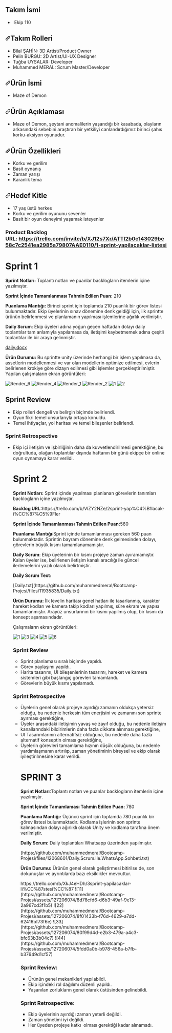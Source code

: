 <h2 dir="auto"><strong>Takım İsmi<span>&nbsp;</span></strong></h2>
<ul dir="auto">
<li>&nbsp;Ekip 110</li>
</ul>
<p dir="auto"></p>
<h2 dir="auto"><a id="user-content-takım-rolleri" class="anchor" aria-hidden="true" href="https://github.com/muhammedmeral/Bootcamp-Projesi/edit/main/README.md#tak%C4%B1m-rolleri"><svg class="octicon octicon-link" viewbox="0 0 16 16" version="1.1" width="16" height="16" aria-hidden="true"><path d="m7.775 3.275 1.25-1.25a3.5 3.5 0 1 1 4.95 4.95l-2.5 2.5a3.5 3.5 0 0 1-4.95 0 .751.751 0 0 1 .018-1.042.751.751 0 0 1 1.042-.018 1.998 1.998 0 0 0 2.83 0l2.5-2.5a2.002 2.002 0 0 0-2.83-2.83l-1.25 1.25a.751.751 0 0 1-1.042-.018.751.751 0 0 1-.018-1.042Zm-4.69 9.64a1.998 1.998 0 0 0 2.83 0l1.25-1.25a.751.751 0 0 1 1.042.018.751.751 0 0 1 .018 1.042l-1.25 1.25a3.5 3.5 0 1 1-4.95-4.95l2.5-2.5a3.5 3.5 0 0 1 4.95 0 .751.751 0 0 1-.018 1.042.751.751 0 0 1-1.042.018 1.998 1.998 0 0 0-2.83 0l-2.5 2.5a1.998 1.998 0 0 0 0 2.83Z"></path></svg></a><strong>Takım Rolleri</strong></h2>
<ul dir="auto">
<li>Bilal ŞAHİN: 3D Artist/Product Owner</li>
<li>Pelin BURGU: 2D Artist/UI-UX Designer</li>
<li>Tuğba UYSALAR: Developer</li>
<li>Muhammed MERAL: Scrum Master/Developer</li>
</ul>
<p dir="auto"></p>
<h2 dir="auto"><a id="user-content-&uuml;r&uuml;n-i̇smi" class="anchor" aria-hidden="true" href="https://github.com/muhammedmeral/Bootcamp-Projesi/edit/main/README.md#%C3%BCr%C3%BCn-i%CC%87smi"><svg class="octicon octicon-link" viewbox="0 0 16 16" version="1.1" width="16" height="16" aria-hidden="true"><path d="m7.775 3.275 1.25-1.25a3.5 3.5 0 1 1 4.95 4.95l-2.5 2.5a3.5 3.5 0 0 1-4.95 0 .751.751 0 0 1 .018-1.042.751.751 0 0 1 1.042-.018 1.998 1.998 0 0 0 2.83 0l2.5-2.5a2.002 2.002 0 0 0-2.83-2.83l-1.25 1.25a.751.751 0 0 1-1.042-.018.751.751 0 0 1-.018-1.042Zm-4.69 9.64a1.998 1.998 0 0 0 2.83 0l1.25-1.25a.751.751 0 0 1 1.042.018.751.751 0 0 1 .018 1.042l-1.25 1.25a3.5 3.5 0 1 1-4.95-4.95l2.5-2.5a3.5 3.5 0 0 1 4.95 0 .751.751 0 0 1-.018 1.042.751.751 0 0 1-1.042.018 1.998 1.998 0 0 0-2.83 0l-2.5 2.5a1.998 1.998 0 0 0 0 2.83Z"></path></svg></a><strong>&Uuml;r&uuml;n İsmi</strong></h2>
<ul dir="auto">
<li>Maze of Demon</li>
</ul>
<p dir="auto"></p>
<h2 dir="auto"><a id="user-content-&uuml;r&uuml;n-a&ccedil;ıklaması" class="anchor" aria-hidden="true" href="https://github.com/muhammedmeral/Bootcamp-Projesi/edit/main/README.md#%C3%BCr%C3%BCn-a%C3%A7%C4%B1klamas%C4%B1"><svg class="octicon octicon-link" viewbox="0 0 16 16" version="1.1" width="16" height="16" aria-hidden="true"><path d="m7.775 3.275 1.25-1.25a3.5 3.5 0 1 1 4.95 4.95l-2.5 2.5a3.5 3.5 0 0 1-4.95 0 .751.751 0 0 1 .018-1.042.751.751 0 0 1 1.042-.018 1.998 1.998 0 0 0 2.83 0l2.5-2.5a2.002 2.002 0 0 0-2.83-2.83l-1.25 1.25a.751.751 0 0 1-1.042-.018.751.751 0 0 1-.018-1.042Zm-4.69 9.64a1.998 1.998 0 0 0 2.83 0l1.25-1.25a.751.751 0 0 1 1.042.018.751.751 0 0 1 .018 1.042l-1.25 1.25a3.5 3.5 0 1 1-4.95-4.95l2.5-2.5a3.5 3.5 0 0 1 4.95 0 .751.751 0 0 1-.018 1.042.751.751 0 0 1-1.042.018 1.998 1.998 0 0 0-2.83 0l-2.5 2.5a1.998 1.998 0 0 0 0 2.83Z"></path></svg></a><strong>&Uuml;r&uuml;n A&ccedil;ıklaması</strong></h2>
<ul dir="auto">
<li>Maze of Demon, şeytani anomalilerin yaşandığı bir kasabada, olayların arkasındaki sebebini araştıran bir yetkiliyi canlandırdığımız birinci şahıs korku-aksiyon oyunudur.</li>
</ul>
<p dir="auto"></p>
<h2 dir="auto"><a id="user-content-&uuml;r&uuml;n-&ouml;zellikleri" class="anchor" aria-hidden="true" href="https://github.com/muhammedmeral/Bootcamp-Projesi/edit/main/README.md#%C3%BCr%C3%BCn-%C3%B6zellikleri"><svg class="octicon octicon-link" viewbox="0 0 16 16" version="1.1" width="16" height="16" aria-hidden="true"><path d="m7.775 3.275 1.25-1.25a3.5 3.5 0 1 1 4.95 4.95l-2.5 2.5a3.5 3.5 0 0 1-4.95 0 .751.751 0 0 1 .018-1.042.751.751 0 0 1 1.042-.018 1.998 1.998 0 0 0 2.83 0l2.5-2.5a2.002 2.002 0 0 0-2.83-2.83l-1.25 1.25a.751.751 0 0 1-1.042-.018.751.751 0 0 1-.018-1.042Zm-4.69 9.64a1.998 1.998 0 0 0 2.83 0l1.25-1.25a.751.751 0 0 1 1.042.018.751.751 0 0 1 .018 1.042l-1.25 1.25a3.5 3.5 0 1 1-4.95-4.95l2.5-2.5a3.5 3.5 0 0 1 4.95 0 .751.751 0 0 1-.018 1.042.751.751 0 0 1-1.042.018 1.998 1.998 0 0 0-2.83 0l-2.5 2.5a1.998 1.998 0 0 0 0 2.83Z"></path></svg></a><strong>&Uuml;r&uuml;n &Ouml;zellikleri</strong></h2>
<ul dir="auto">
<li>Korku ve gerilim</li>
<li>Basit oynanış</li>
<li>Zaman yarışı</li>
<li>Karanlık tema</li>
</ul>
<p dir="auto"></p>
<h2 dir="auto"><a id="user-content-hedef-kitle" class="anchor" aria-hidden="true" href="https://github.com/muhammedmeral/Bootcamp-Projesi/edit/main/README.md#hedef-kitle"><svg class="octicon octicon-link" viewbox="0 0 16 16" version="1.1" width="16" height="16" aria-hidden="true"><path d="m7.775 3.275 1.25-1.25a3.5 3.5 0 1 1 4.95 4.95l-2.5 2.5a3.5 3.5 0 0 1-4.95 0 .751.751 0 0 1 .018-1.042.751.751 0 0 1 1.042-.018 1.998 1.998 0 0 0 2.83 0l2.5-2.5a2.002 2.002 0 0 0-2.83-2.83l-1.25 1.25a.751.751 0 0 1-1.042-.018.751.751 0 0 1-.018-1.042Zm-4.69 9.64a1.998 1.998 0 0 0 2.83 0l1.25-1.25a.751.751 0 0 1 1.042.018.751.751 0 0 1 .018 1.042l-1.25 1.25a3.5 3.5 0 1 1-4.95-4.95l2.5-2.5a3.5 3.5 0 0 1 4.95 0 .751.751 0 0 1-.018 1.042.751.751 0 0 1-1.042.018 1.998 1.998 0 0 0-2.83 0l-2.5 2.5a1.998 1.998 0 0 0 0 2.83Z"></path></svg></a><strong>Hedef Kitle</strong></h2>
<ul dir="auto">
<li>17 yaş &uuml;st&uuml; herkes</li>
<li>Korku ve gerilim oyununu sevenler</li>
<li>Basit bir oyun deneyimi yaşamak isteyenler</li>
</ul>
<p></p>
<h3 dir="auto"><strong>Product Backlog&nbsp; URL:&nbsp;</strong><a href="https://trello.com/invite/b/XJ12s7Xr/ATTI2b0c143029be58c7c2541ea2985a79807AAE0110/1-sprint-yapilacaklar-li%CC%87stesi%CC%87" rel="nofollow">https://trello.com/invite/b/XJ12s7Xr/ATTI2b0c143029be58c7c2541ea2985a79807AAE0110/1-sprint-yapilacaklar-li̇stesi̇</a></h3>
<p></p>
<h1>Sprint 1</h1>
<p><strong></strong></p>
<p data-sourcepos="45:1-45:95" dir="auto"><strong>Sprint Notları:</strong>&nbsp;Toplantı notları ve puanlar backlogların itemlerin i&ccedil;ine yazılmıştır.</p>
<p data-sourcepos="49:1-49:54" dir="auto"><strong>Sprint İ&ccedil;inde Tamamlanması Tahmin Edilen Puan:</strong>&nbsp;210</p>
<p data-sourcepos="53:1-53:258" dir="auto"><strong>Puanlama Mantığı:</strong>&nbsp;Birinci sprint i&ccedil;in toplamda 210 puanlık bir g&ouml;rev listesi bulunmaktadır. Ekip &uuml;yelerinin sınav d&ouml;nemine denk geldiği i&ccedil;in, ilk sprintte &uuml;r&uuml;n&uuml;n belirlenmesi ve planlamanın yapılması işlemlerine ağırlık verilmiştir.&nbsp;</p>
<p data-sourcepos="57:1-57:196" dir="auto"><strong>Daily Scrum</strong>:&nbsp;Ekip &uuml;yeleri adına yoğun ge&ccedil;en haftadan dolayı daily toplantılar tam anlamıyla yapılamasa da, iletişimi kaybetmemek adına &ccedil;eşitli toplantılar ile bir araya gelinmiştir.</p>
<p data-sourcepos="59:1-59:89" dir="auto"><a href="https://github.com/muhammedmeral/Bootcamp-Projesi/files/11782734/daily.docx">daily.docx</a></p>
<p data-sourcepos="62:1-62:281" dir="auto"><strong>&Uuml;r&uuml;n Durumu:</strong>&nbsp;Bu sprintte unity &uuml;zerinde herhangi bir işlem yapılmasa da, assetlerin modellenmesi ve var olan modellerin optimize edilmesi, evlerin belirlenen krokiye g&ouml;re dizayn edilmesi gibi işlemler ger&ccedil;ekleştirilmiştir. Yapılan &ccedil;alışmaların ekran g&ouml;r&uuml;nt&uuml;leri:</p>

![Render_6](https://github.com/muhammedmeral/Bootcamp-Projesi/assets/127206074/5d4acabb-af91-44c9-8898-eb289ebef6b8)
![Render_4](https://github.com/muhammedmeral/Bootcamp-Projesi/assets/127206074/54c1ef88-78fd-4284-9259-55ce28d65b16)
![Render_1](https://github.com/muhammedmeral/Bootcamp-Projesi/assets/127206074/669c0356-2131-4062-ad8a-aa4bc0fbab37)
![Render_2](https://github.com/muhammedmeral/Bootcamp-Projesi/assets/127206074/ad44badf-ce97-44a1-9a02-12228320d0f6)
![1](https://github.com/muhammedmeral/Bootcamp-Projesi/assets/127206074/14abb99e-e89c-40e4-96f2-1470e4c4a35f)
![2](https://github.com/muhammedmeral/Bootcamp-Projesi/assets/127206074/f052516a-2617-404f-8a7d-bd5557c96a82)

<h2 dir="auto"><strong>Sprint Review</strong></h2>
<ul dir="auto">
<li>Ekip rolleri dengeli ve belirgin bi&ccedil;imde belirlendi.</li>
<li>Oyun fikri temel unsurlarıyla ortaya konuldu.</li>
<li>Temel ihtiya&ccedil;lar, yol haritası ve temel bileşenler belirlendi.</li>
</ul>
<p dir="auto"></p>
<h3 dir="auto"><strong>Sprint Retrospective</strong></h3>
<ul dir="auto">
<li>Ekip i&ccedil;i iletişim ve işbirliğinin daha da kuvvetlendirilmesi gerektiğine, bu doğrultuda, olağan toplantılar dışında haftanın bir g&uuml;n&uuml; ekip&ccedil;e bir online oyun oynamaya karar verildi.</li>

 <h1>Sprint 2</h1>
<p><strong>Sprint Notları:</strong> Sprint i&ccedil;inde yapılması planlanan g&ouml;revlerin tanımları backlogların i&ccedil;ine yazılmıştır.</p>
<p><strong>Backlog URL:</strong>https://trello.com/b/VlZY2NZe/2sprint-yap%C4%B1lacak-i%CC%87%C5%9Fler</p>
<p><strong>Sprint İ&ccedil;inde Tamamlanması Tahmin Edilen Puan:</strong>560</p>
<p><strong>Puanlama Mantığı</strong>:Sprint i&ccedil;inde tamamlanması gereken 560 puan bulunmaktadır. Sprintin bayram d&ouml;nemine denk gelmesinden dolayı, g&ouml;revlerin b&uuml;y&uuml;k kısmı tamamlanamamıştır.</p>
<p><strong>Daily Scrum</strong>: Ekip &uuml;yelerinin bir kısmı projeye zaman ayıramamıştır. Kalan &uuml;yeler ise, belirlenen iletişim kanalı aracılığı ile g&uuml;ncel ilerlemelerini yazılı olarak belirtmiştir.</p>
<p><strong>Daily Scrum Text:</strong></p>[Daily.txt](https://github.com/muhammedmeral/Bootcamp-Projesi/files/11935835/Daily.txt)

<p></p>
<p><strong>&Uuml;r&uuml;n Durumu:</strong> İlk levelin haritası genel hatları ile tasarlanmış, karakter hareket kodları ve kamera takip kodları yapılmış, s&uuml;re ekranı ve yapısı tamamlanmıştır. Aray&uuml;z unsurlarının bir kısmı yapılmış olup, bir kısmı da konsept aşamasındadır.</p>
<p>&Ccedil;alışmaların ekran g&ouml;r&uuml;nt&uuml;leri:</p>

![1](https://github.com/muhammedmeral/Bootcamp-Projesi/assets/127206074/be2ef912-7fca-448b-b6d3-2c2b694109ac)
![3](https://github.com/muhammedmeral/Bootcamp-Projesi/assets/127206074/d949de35-1a43-403d-b366-e32f23c7e838)
![4](https://github.com/muhammedmeral/Bootcamp-Projesi/assets/127206074/739fcf05-4984-4e00-8ac1-7c8bdd1e1af5)
![5](https://github.com/muhammedmeral/Bootcamp-Projesi/assets/127206074/799dd43d-9c71-4582-901a-e0428b199815)
![6](https://github.com/muhammedmeral/Bootcamp-Projesi/assets/127206074/fa484e5e-663b-45ec-9615-81f45905b233)

<h3>Sprint Review</h3>
<ul>
<li>Sprint planlaması sıralı bi&ccedil;imde yapıldı.</li>
<li>G&ouml;rev paylaşımı yapıldı.</li>
<li>Harita tasarımı, UI bileşenlerinin tasarımı, hareket ve kamera sistemleri gibi başlangı&ccedil; g&ouml;revleri tamamlandı.</li>
<li>G&ouml;revlerin b&uuml;y&uuml;k kısmı yapılamadı.</li>
</ul>
<h3>Sprint Retrospective</h3>
<ul>
<li>&Uuml;yelerin genel olarak projeye ayırdığı zamanın olduk&ccedil;a yetersiz olduğu, bu nedenle herkesin t&uuml;m enerjisini ve zamanını son sprinte ayırması gerektiğine,</li>
<li>&Uuml;yeler arasındaki iletişimin yavaş ve zayıf olduğu, bu nedenle iletişim kanallarındaki bildirimlerin daha fazla dikkate alınması gerektiğine,</li>
<li>UI Tasarımlarının alternatifsiz olduğuna, bu nedenle daha fazla alternatif konseptin olması gerektiğine,</li>
<li>&Uuml;yelerin g&ouml;revleri tamamlama hızının d&uuml;ş&uuml;k olduğuna, bu nedenle yardımlaşmanın artırılıp, zaman y&ouml;netiminin bireysel ve ekip olarak iyileştirilmesine karar verildi.</li>

<h1>SPRINT 3</h1>
<p><strong>Sprint Notları</strong>:<span>Toplantı notları ve puanlar backlogların itemlerin i&ccedil;ine yazılmıştır.</span></p>
<p><strong>Sprint İ&ccedil;inde Tamamlaması Tahmin Edilen Puan:</strong> 780</p>
<p><strong>Puanlama Mantığı:</strong><span>&nbsp;&Uuml;&ccedil;&uuml;nc&uuml; sprint i&ccedil;in toplamda 780 puanlık bir g&ouml;rev listesi bulunmaktadır. Kodlama işlerinin son sprinte kalmasından dolayı ağırlıklı olarak Unity ve kodlama tarafına &ouml;nem verilmiştir.</span></p>
<p><span><strong>Daily Scrum:</strong> Daily toplantıları Whatsapp &uuml;zerinden yapılmıştır.</span></p>
(https://github.com/muhammedmeral/Bootcamp-Projesi/files/12068601/Daily.Scrum.ile.WhatsApp.Sohbeti.txt)

<p><strong>&Uuml;r&uuml;n Durumu:</strong> &Uuml;r&uuml;n&uuml;n genel olarak geliştirmesi bitirilse de, son dokunuşlar ve ayrıntılarda bazı eksiklikler mevcuttur.</p>
https://trello.com/b/XkJ4eHDh/3sprint-yapilacaklar-li%CC%87stesi%CC%87
![11](https://github.com/muhammedmeral/Bootcamp-Projesi/assets/127206074/8d78cfd6-d6b3-49af-9e13-2a967cd3f1b5)
![22](https://github.com/muhammedmeral/Bootcamp-Projesi/assets/127206074/8f01433b-f76d-4629-a7dd-62416bf73f6e)
![33](https://github.com/muhammedmeral/Bootcamp-Projesi/assets/127206074/80f99d4d-e2b3-479a-a4c3-bfc63b3b04c7)
![44](https://github.com/muhammedmeral/Bootcamp-Projesi/assets/127206074/5fdd0a0b-b978-456a-b7fb-b37649d1cf57)

<p></p>
<h3>Sprint Review:</h3>
<ul>
<li>&Uuml;r&uuml;n&uuml;n genel mekanikleri yapılabildi.</li>
<li>Ekip i&ccedil;indeki rol dağılımı d&uuml;zenli yapıldı.</li>
<li>Yaşanılan zorlukların genel olarak &uuml;st&uuml;sinden gelinebildi.</li>
</ul>
<h3>Sprint Retrospective:</h3>
<ul>
<li>Ekip &uuml;yelerinin ayırdığı zaman yeterli değildi.</li>
<li>Zaman y&ouml;netimi iyi değildi.</li>
<li>Her &uuml;yeden projeye katkı&nbsp; olması gerektiği kadar alınamadı.</li>
</ul>
